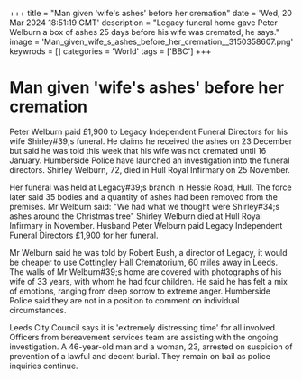 +++
title = "Man given 'wife's ashes' before her cremation"
date = 'Wed, 20 Mar 2024 18:51:19 GMT'
description = "Legacy funeral home gave Peter Welburn a box of ashes 25 days before his wife was cremated, he says."
image = 'Man_given_wife_s_ashes_before_her_cremation__3150358607.png'
keywrods =  []
categories = 'World'
tags = ['BBC']
+++

# Man given 'wife's ashes' before her cremation

Peter Welburn paid £1,900 to Legacy Independent Funeral Directors for his wife Shirley<bb>#39;s funeral.
He claims he received the ashes on 23 December but said he was told this week that his wife was not cremated until 16 January.
Humberside Police have launched an investigation into the funeral directors.
Shirley Welburn, 72, died in Hull Royal Infirmary on 25 November.

Her funeral was held at Legacy<bb>#39;s branch in Hessle Road, Hull.
The force later said 35 bodies and a quantity of ashes had been removed from the premises.
Mr Welburn said: "We had what we thought were Shirley<bb>#34;s ashes around the Christmas tree" Shirley Welburn died at Hull Royal Infirmary in November.
Husband Peter Welburn paid Legacy Independent Funeral Directors £1,900 for her funeral.

Mr Welburn said he was told by Robert Bush, a director of Legacy, it would be cheaper to use Cottingley Hall Crematorium, 60 miles away in Leeds.
The walls of Mr Welburn<bb>#39;s home are covered with photographs of his wife of 33 years, with whom he had four children.
He said he has felt a mix of emotions, ranging from deep sorrow to extreme anger.
Humberside Police said they are not in a position to comment on individual circumstances.

Leeds City Council says it is 'extremely distressing time' for all involved.
Officers from bereavement services team are assisting with the ongoing investigation.
A 46-year-old man and a woman, 23, arrested on suspicion of prevention of a lawful and decent burial.
They remain on bail as police inquiries continue.


